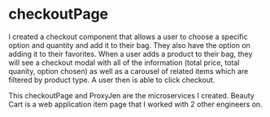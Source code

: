 # checkoutPage

I created a checkout component that allows a user to choose a specific option and quantity and add it to their bag. They also have the option on adding it to their favorites. When a user adds a product to their bag, they will see a checkout modal with all of the information (total price, total quanity, option chosen) as well as a carousel of related items which are filtered by product type. A user then is able to click checkout. 

This checkoutPage and ProxyJen are the microservices I created. Beauty Cart is a web application item page that I worked with 2 other engineers on. 
